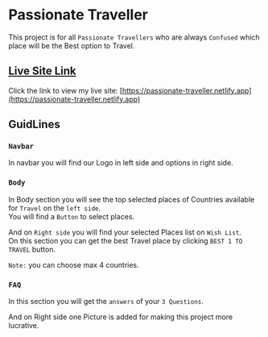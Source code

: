 # Passionate Traveller

This project is for all `Passionate Travellers` who are always `Confused` which place will be the Best option to Travel.

## [Live Site Link](https://passionate-traveller.netlify.app)

Click the link to view my live site: [https://passionate-traveller.netlify.app](https://passionate-traveller.netlify.app)

## GuidLines
### `Navbar`

In navbar you will find our Logo in left side and options in right side.

### `Body`

In Body section you will see the top selected places of Countries available for `Travel` on the `left side`.\
You will find a `Button` to select places.


And on `Right side` you will find your selected Places list on `Wish List`. \
On this section you can get the best Travel place by clicking `BEST 1 TO TRAVEL` button.

`Note:` you can choose max 4 countries.

### `FAQ`

In this section you will get the `answers` of your `3 Questions`.

And on Right side one Picture is added for making this project more lucrative.